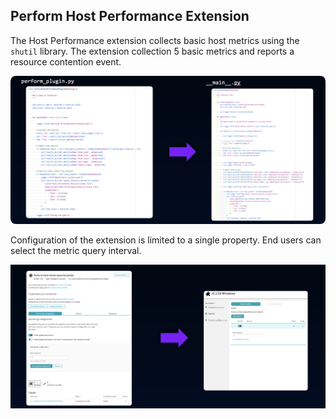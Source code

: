 ## Perform Host Performance Extension

The Host Performance extension collects basic host metrics using the `shutil` library. The extension collection 5 basic metrics and reports a resource contention event. 

![](../../../assets/images/04_python_03_code.png)

Configuration of the extension is limited to a single property. End users can select the metric query interval.

![](../../../assets/images/04_python_03_config.png)